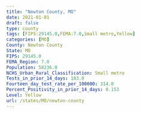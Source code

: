 ```yaml
---
title: "Newton County, MO"
date: 2021-01-01
draft: false
type: county
tags: [FIPS:29145.0,FEMA:7.0,Small metro,Yellow]
categories: [MO]
County: Newton County
State: MO
FIPS: 29145.0
FEMA_Region: 7.0
Population: 58236.0
NCHS_Urban_Rural_Classification: Small metro
Tests_in_prior_14_days: 183.0
Fourteen_day_test_rate_per_100000: 314.0
Percent_Positivity_in_prior_14_days: 0.153
Level: Yellow
url: /states/MO/newton-county
---
```




